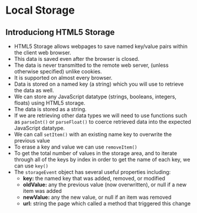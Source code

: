 # Local Storage

## Introduciong HTML5 Storage

* HTML5 Storage allows webpages to save named key/value pairs within the client web browser.
* This data is saved even after the browser is closed.
* The data is never transmitted to the remote web server, (unless otherwise specified) unlike cookies.
* It is supported on almost every browser.
* Data is stored on a named key (a string) which you will use to retrieve the data as well.
* We can store any JavaScript datatype (strings, booleans, integers, floats) using HTML5 storage.
* The data is stored as a string.
* If we are retrieving other data types we will need to use functions such as `parseInt()` or `parseFloat()` to coerce retrieved data into the expected JavaScript datatype.
* We can call `setItem()` with an existing name key to overwrite the previous value
* To erase a key and value we can use `removeItem()`
* To get the total number of values in the storage area, and to iterate through all of the keys by index in order to get the name of each key, we can use `key()`
* The `storageEvent` object has several useful properties including:
    - **key:** the named key that was added, removed, or modified
    - **oldValue:** any	the previous value (now overwritten), or null if a new item was added
    - **newValue:** any	the new value, or null if an item was removed
    - **url:** string	the page which called a method that triggered this change




